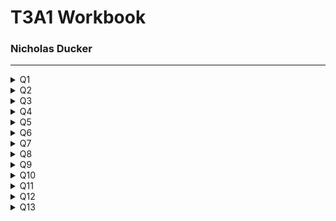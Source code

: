 # T3A1 Workbook
### Nicholas Ducker

***


<details>
<summary>Q1</summary>
<br>

  #### Provide an overview and description of a standard source control process for a large project

  Managing a the code of a large scale project is in itself quite a challenging task. Having multiple developers work simultaneously on a code base will inevitably lead to bugs unless each developer explicitly knows what the other developers are doing and how they're doing it. 

  This is where source control steps in. The goal is twofold. Source/version control systems are geared to maintain the integrity of the "Trunk" copy of the project, whilst allowing developers to easily make controlled, reversible, logged changes to the trunk through a variety of different ways.

  For this question, I will describe the Gitflow workflow, which uses Git as its source control system and the Gitflow "wrapper" around the regular Git CLI.
  
  The Gitflow workflow is a great fit for a large project with many developers, as it adds another layer of structure around the "Feature Branching" workflow. In a common feature branching workflow, developers will generally "branch" a copy of the trunk repo onto their machine and work on a new feature. When the new feature is implemented and tested on this branch, the developer then merges is back into the trunk and resolves any conflicts.


  Gitflow breaks these branches up into 5 different types:

  *  Trunk: The stable, released version of the software. There is only one Trunk. Only Hotfix and Develop branches can be branched off this.
  *  Develop: A copy of the Trunk branch. This branch is used to create and integrate Feature branches.
  *  Hotfix: This is the only kind of branch that can be branched off the master more than once. It serves to fix bugs in the current release of the Trunk branch. Any changes here are also pushed into the develop branch.
  *  Feature: The feature branch is branched directly off the Develop branch and is used to add new features to the Develop branch.
  *  Release: The release branch is branched off the Develop branch. Any bug fixes needed are done on this branch before its pushed to the Trunk for release. Any changes here are also merged into the Develop branch.

To further explain this workflow, I've included an diagram below.

![Gitflow workflow diagram](imgs/20180412-git-flow.png)

In the above diagram, we have a stable v1.0 release of the Trunk (or Master) branch. 

A develop branch is created as a direct copy of the current release of the Trunk branch.

Just below the Trunk a Hotfix branch has been created to fix a bug in the existing production software. When this is completed, it is merged back into the Trunk and the production software is re-released and updated at v1.1. This Hotfix is also merged into the Develop branch and should also be merged into any existing feature branches (this is not illustrated on the diagram). Hotfix branches that are completed are deleted.

A Feature branch has also been created off of the Develop branch and is being worked on. When this is complete and has been tested, it is integrated back into the Develop branch. At this stage, the Develop branch is ready for a release, so a Release branch is created. Feature branches that have been completed are deleted.

The Release branch is independently tested for bugs. Any bug fixes on this branch are merged with the Develop and Feature branches. Once the Release is ready, it is merged into the Trunk branch as the next release, in this case v1.2. It is also finally merged back into the Develop branch and deleted. 

Using this approach to software development. A large project can have multiple teams working independently on many parts of the code base with less risk of conflicts emerging or the code base becoming unstable. 

  <details>
  <summary>Resources</summary>
  <br>

    * https://www.atlassian.com/git/tutorials/comparing-workflows
    * https://www.atlassian.com/git/tutorials/comparing-workflows/gitflow-workflow
    * https://www.youtube.com/watch?reload=9&v=1SXpE08hvGs
    * https://www.campingcoder.com/2018/04/how-to-use-git-flow/
    
  </details>
   
</details>



<details>
<summary>Q2</summary>
<br>

  #### What are the most important aspects of quality software?

  Reliability: Software should reliably give consistently correct output under any condition. Errors that occur in the software have been planned for and are handled. Users should not wonder whether the program is functioning correctly.

  Maintainability: Software should be created and updated in a way that it is easy to maintain. The code base should be written in such a way that it is relatively easy to add new features or tweak existing ones. The maintenance and modification of the program should be thought of in advance and no two elements should be so tightly tied together than one exclusively relies on the other. Points for future new features should be considered from the outset. 

  Usability: The core functionality of the software should be obvious and easy to use. Common use cases should be catered for and made intuitive for users. The software shouldn't need a lot of configuration or intricate setup from the user. Navigation should be obvious and simple. A common design theme should be used throughout the software. 

  Testability: The core functionality of the software should be testable and the results verifiable. The production software will have its own automated testing suite. The tests for the software should be simple, easy to understand and specific. All business use cases should be tested for thoroughly before release. 

  Portability: The software should be flexible in its operating environment. It shouldn't be dependant on a specific operating system or the environment in which it is deployed. The software should be useful across other projects. It shouldn't require lengthy installation processes.

  Efficiency: The software should use the least amount of resources possible to give the desired outputs. This includes CPU usage, the actual power drawn to run the software, external calls to API's and internal calls to a database. It should also be memory efficient and use as little space as possible.

  Security: The software should handle and maintain the integrity of sensitive data in a way that takes into account the sensitivity of that data. The software should manage degrees of accessibility to this information. The software should be able to trace accountability of data access and submission. The software should also track events in relating to security.

  <details>
  <summary>Resources</summary>
  <br>

    *  https://www.silasreinagel.com/blog/2016/11/15/the-seven-aspects-of-software-quality/
    *  http://www.chappellassoc.com/writing/white_papers/The_Three_Aspects_of_Software_Quality_v1.0-Chappell.pdf
    *  https://www.softwaretestinghelp.com/what-are-the-quality-attributes/
    *  https://iso25000.com/index.php/en/iso-25000-standards/iso-25010?limit=3&limitstart=0
    
  </details>
   
</details>



<details>
<summary>Q3</summary>
<br>

  #### Outline a standard high level structure for a MERN stack application and explain the components

  The MERN stack is a term used to describe four different Javascript frameworks. These frameworks in order are Mongo, Express, React and Node. Developers can pull these four frameworks together to look after different "layers" of a web application, giving each layer a fully fledged framework to work off of. This gives developers quite a substantial level of flexibility in how they choose to design their application, and how much data and logic is handled by each technology, and therefore, each layer. 

  ![Mern stack diagram](imgs/mern.png)

  Mongo: MongoDB is a NoSQL database that stores what Mongo call "Documents", which have a similar format to JSON files. The power of Mongo lies in that it gives developers a lot of flexibility in how they choose to store data akin to what they would find in a JSON file. Mongo interacts with the Express backend framework and acts as the database for the entire application. Express can make calls to MongoDB in order to extract and store needed data.

  Express: Express is a web server framework that is based in Node, which is also another backend framework. It is essentially a framework within a framework. Express allows developers to create flexible, un-opinionated web servers that can flexibly interact with many different technologies. Express is essentially plumbed to provide React with the correct data through routing and calls the the MongoDB database. 

  React: React is a front end framework that allows easy "rendering" of HTML based on a framework handled "state". The implementation of this technology makes it easy to create and maintain a "state", that can be passed from Express via its routing and calls to MongoDB. React also allows for easy creation of dynamic webpages, cutting down the amount of calls that need to be made to the Express server. 

  Node: Node is a server side, lightweight JS environment that allows code to be executed outside of the browser. Express is built and executed within Node, so essentially a web server that is running Node.js is also then running Express through Node. 

  <details>
  <summary>Resources</summary>
  <br>

  * https://www.mongodb.com/mern-stack

    
    
  </details>
   
</details>



<details>
<summary>Q4</summary>
<br>

  #### A team is about to engage in a project, developing a website for a small business. What knowledge and skills would they need in order to develop the project?

  Agile: Using the Agile approach to developing a project, a team can quickly and effectively tackle each stage in of the project in planning phases and sprints, rather than using older, waterfall style methodologies. This allows the team to also effectively communicate throughout the project.

  Planning: A good understanding of a planning approach to use at the start of the project, as well as during the project is integral to developing a project. Using some kind of structure to conceptualise then plan the broad strokes of the project, such as user stories, can help get the idea started. Translating this into an actionable Trello board can help keep the team on task and up to date with the progress of the project as a whole. This also keeps the workload "manageable" as it splits the work into more managable chunks. 

  Communication: Creating a framework around communication between developers and/or teams of developers is integral. This is somewhat addressed by using a methodology like agile to develop. However, conceptually agreeing with that approach to communication is important. Teams should be able to look at communication as a part of their development process and make critical decisions about their approach. 

  Front end: Skills in developing an intuitive and lightweight front end is intrinsic to creating an effective business website. This requires skills in UI and UX design and being able to bring these two visions together to create an excellent front end. The front end should also interact with the back end in an efficient way, passing data only when needed and eager loading what is likely to be used.

  Back end: Developing a effective and relatively lightweight back end is beneficial to all applications. Being intentional around the usage of Express, as it is such an un-opinionated framework. While the flexibility here is a blessing, it is also a curse. Teams can design a functional back end early on in the project, but without proper planning can find themselves consistently finding "workarounds" for new features (or even planned features). Being able to have a long term vision and putting in the foundations for this vision from the outset should be a focus.

  Testing: Thinking about testing from the beginning of the project will allow the team to create a more fleshed out road map for development of the project. Not only that, but they can also test each feature as they go, allowing refinement and tweaking of parts of the project according to shifting needs and vision, without compromising the entire project. Skills in Test Driven Development help create a more robust, functional application from the outset, rather than trying to catch all the bugs towards the end of the project. 

  Deployment: Deployment vision is important to a development of an application. This includes thinking about how much use the application will get, how data intensive it is, what the budget is and designing to this. It also includes thinking about how the application can be scaled, in both directions, in the future. Is the application elastic enough that it can be added to or taken from easily, or does this require a full redesign?

  <details>
  <summary>Resources</summary>
  <br>

    
    
  </details>
   
</details>



<details>
<summary>Q5</summary>
<br>

  #### With reference to one of your own projects, discuss what knowledge or skills were required to complete your project, and to overcome challenges

  Caculocation was a project done for one of the Coder Academy hack-a-thon challenges. It was completed with the help of one other colleague. We only had a three day period in order to take this project from planning to completion, which changed the way we approached the project.

  Planning: As we were operating on such a restricted timeline, we used our knowledge of Trello and splitting projects up into managable chunks from the outset. This looked like drafting our ideas on paper and then essentially breaking them up on Trello as best we could. As the project progressed, we would essentially check in with each other and Trello in order to get a good mental idea of what we needed to be doing each part of each day. 

  Workload management: We used a mixture of Trello and communication to decide the workloads we were both going to take on. For Caculocation, we needed to plumb in a front end mapping API that would interact with the data that Express would pull from Mongo. While this ultimate took less lines of code than the express server itself, we decided that one person would do the "known" coding of creating an Express back end, while the other would try to work out how the mapping API worked and how to the format of the data should look like coming from the back end. This was done in accessory to creating an intuitive, light weight front end.

  API considerations: As a team we had to decide which API we were going to use for mapping, which meant sifting through and somewhat testing API's we thought would work well with our application. Being able to decipher API's and figure out relatively quickly whether we thought they would be good for our purposes was something that drew on all of the skills we had learnt up to that point. I found it actually quite engaging to try and decipher an API in a short amount of time! Taking this to the next level and synthesizing the docs data into a working API on our application was the next level to this process and was equally engaging. 

  UX design: Having a good handle on how the application flowed and its ease of use was also another part of the project that required some forethought and planning. We actually got a bit caught out by this at the end somewhat, as the focus early in the project was simply to make it functional, an MVP. However, I tried to put some though into the UX flow while I was designing the front end from the outset. As the project matured and we got into the final stages, we focused in on the UX to try and deliver a simple, yet polished, application. 

  <details>
  <summary>Resources</summary>
  <br>

    
    
  </details>
   
</details>



<details>
<summary>Q6</summary>
<br>

  #### With reference to one of your own projects, evaluate how effective your knowledge and skills were for this project, and suggest changes or improvements for future projects of a similar nature

  This is written in regards to Caculocation, which is described in the previous question also. 

  More time for UX/UI: Being more intentional about the UI/UX we were going for would have given us a better idea of time we needed to spend on the project, as well as what kind of application we were aiming for. I think we focused in on the MVP features a little too much and forgot to also think about the MVP UI/UX. For a web based application, I think the UI/UX for the core features should be a part of the MVP, as no one will want to interact with even the most functional and effective application if UI and UX has not been taken into consideration. 

  Better planning around time frames: I think this comes with experience, but being able to predict time frames for certain steps/stages of the project is something to work on. With a better sense of what kind of work is needed for certain stage, you're able to know what you'll be able to achieve in a certain time frame. It also gives more structure around communication and checking in at certain times. With this project, I think we aimed somewhat low, as there were some unknowns in the picture, but certainly learnt a lot around this. 

  Research before planning phase: This ties into the above point. Doing research with API's, experimenting with building Express Servers from scratch and thinking about MongoDB schemas before the actual project, or as part of the research before the planning of the project can save time and energy. Essentially this time and energy is being put in anyway, just earlier, but it allows us to get a better understanding of a technology/API from a zoomed out perspective, before we hone in and decide this is what we're going to use in this particular way.

  More thought around how to couple a back and front end: A roadblock to this project was not understanding exactly how the mapping API functioned when we started the project, which ties back to the above point also. Looking back, I now know that most mapping API's require a lat/long in order to map a point and can return lat/longs from the actual map. Even this small bit of knowledge would have changed the way I initially approached planning how to connect back and front end. Being quite intentional about this in the future allows early planning and implementation around the predicted model. It also would allow for easier testing from the outset. In fact, testing probably would force this process a bit more, as you would have to think about what is moving between the front and the back end before writing any code whatsoever. 

  <details>
  <summary>Resources</summary>
  <br>

    
    
  </details>
   
</details>



<details>
<summary>Q7</summary>
<br>

  #### Explain control flow, using an example from the JavaScript programming language

  Control flow is the order in which a language will run statements in a file of code. Generally speaking, a computer will run code, line by line, executing each command/statement as it comes along it. Control flow allows programmers to influence what is executed depending on conditional statements. This conceptually can be boiled down to if x, then do y. Javascript gives programmers a few different options in control flow.

  ```
  // The if statement is one of the most basic control flow expressions available
  // if the conditional evaluates to true, the code inside the block will run. 
  // Optionally, an else if statement can be used to check another conditional. 
  // Lastly, an else statement can be added that will run if all conditionals resolve to false.

  if (conditional == true) {
    functionOne()
  } else if (otherConditional == true) {
    functionTwo()
  } else {
    functionThree()
  }

  // A switch statement can check a conditional against many "cases". If the conditional evaluates true to a case, then that block of code is run.
  // As this switch statement is not returning anything and is working on side effects, we must use a break statement to exit the switch once a case is matched.

  switch(number) {
    case 1:
      console.log('numero uno');
      break;
    case 2:
      console.log('one more than one');
      break;
  }

  // While loops will continue to run while the conditional passed to them is evaluated as true. It will run the code block, check the conditional and then run until the conditional returns false.

  let running = true
  let number = 0

  while(running) {
    number++
    running = (number === 5) ? false : true
  }
  ```

  There are several other loop options in JS, including do while, for, for of, for await of and for in, which all work off the same basic principle of checking some conditional that will break the loop.

  <details>
  <summary>Resources</summary>
  <br>
  *  https://developer.mozilla.org/en-US/docs/Glossary/Control_flow
  *  https://exploringjs.com/impatient-js/ch_control-flow.html
    
    
  </details>
   
</details>



<details>
<summary>Q8</summary>
<br>

  #### Explain type coercion, using examples from the JavaScript programming language

  Type coercion is the implicit conversion of a value from one data type to another. For example, changing the string '1' to the integer 1 would be an example of Type coercion or type conversion. What separates conversion from coercion is that when we type convert, we are explicit in what kind of data type we want the compiler to read. Type coercion leaves this decision up to the compiler depending on the input.

  ```
  // two examples of type coercion

  // Here, the compiler coerces the second variable, val2, into a string when added to val1
  const val1 = "3"
  const val2 = 4
  const result = val1 + val2

  console.log(result) // '34'

  //If we use the minus operator, then the compiler will try to coerce the string into an integer
  const val1 = "3"
  const val2 = 4
  const result = val1 + val2

  console.log(result) // -1
  ``` 

  // Type conversion is when we are explicit in how we want the compiler to convert a value.
  // In this example, we tell the computer we wish val1 to be coverted to a number before addition

  const val1 = "3"
  const val2 = 4
  const result = Number(val1) + val2

  console.log(result) // 7

  <details>
  <summary>Resources</summary>
  <br>
  https://developer.mozilla.org/en-US/docs/Glossary/Type_coercion
    
    
  </details>
   
</details>



<details>
<summary>Q9</summary>
<br>

  #### Explain data types, using examples from the JavaScript programming language

  Data types are, simply put, the different types of data a programming language can manipulate. Many of these types are common across most languages, but the way an language interacts with a data type can differ. JS recognizes six different data types:

  *  undefined
  *  Boolean
  *  Number
  *  String
  *  BigInt
  *  Symbol

```
  // Undefined is the data type of a variable that has not had anything assigned to it yet. JS first creates its variables, then assigns them a value if one has been provided. Until this is done, a variable will return undefined

  let var1
  console.log(var1) // => undefined

  // A Boolean is a simple true, or false, that will be evaluated as such by the compiler.

  let num = 4
  let isItFive = (num === 5)
  console.log(typeof isItFive) // => boolean

  // A number is any number that falls within -(2 ** 53 − 1) and 2 ** 53 − 1. This is inclusive of floats also, which can be differentiated in other programming languages. Numbers larger or smaller than these maximums are unsafe. BigInts should be used instead outside of these ranges. A BigInt can be defined by using an n at the end of a number

  let smallNum = 10
  let bigNum = 10n

  console.log(typeof smallNum) // => number
  console.log(typeof bigNum) // => bigint

  // A string is essentially a collection of elements that take up space in somewhat of an array. Each character has its own positions, starting from index 0. 

  let greeting = "Hello there"

  console.log(typeof greeting) // => string
  console.log(greeting[1]) // => 'e'

```

  <details>
  <summary>Resources</summary>
  <br>
  https://developer.mozilla.org/en-US/docs/Web/JavaScript/Data_structures
    
    
  </details>
   
</details>



<details>
<summary>Q10</summary>
<br>

  #### Explain how arrays can be manipulated in JavaScript, using examples from the JavaScript programming language

  Arrays allow programmers to store a group of different data types into one single variable that can be operated on and manipulated. Generally there is some reason or commonality to the data that is stored. Programmers can add and remove items to the array, as well as iterate over that array in different ways, or pull single elements from the array. Below are some common manipulations of an array

  ```
    // Here we define an array of 4 elements, each element being a number from 1 to 4
    let array = [1,2,3,4]

    // We can call back a specific element in the array by asking for its index
    console.log(array[1]) // => 2

    // We can add an item to the end or start of an array by using push or unshift respectively
    array.push('five')
    array.unshift('zero')

    console.log(array) // => ['zero', 1, 2, 3, 4,'five']

    // We can also remove the first element from the start or the end using shift and pop respectively
    array.shift()
    array.pop()

    console.log(array) // => [1,2,3,4]

    // We can loop through the elements in an array and execute a code block for each element using for each

    let elementCount = 0
    array.forEach((element) => {
      elementCount += element
    })

    console.log(elementCount) // => 10

    // We can use map to return an array of elements that have had some work done to each element

    let newArray = array.map((element) => {
      return element * 2
    })

    console.log(newArray) // => [2, 4, 6, 8]

    // We can use filter to return a list of elements that evaluate true according to a provided conditional

    let selection = array.filter((element) => {
      return element >= 3
    })

    console.log(selection) // => [3, 4]

    // We can remove items from an array using splice
    let removed = array.splice(1,2) // Here we remove two numbers from the array, starting from index 1. The removed elements are returned

    console.log(removed) // => [2,3]
    console.log(array) // => [1,4]
  ```

  <details>
  <summary>Resources</summary>
  <br>
  https://developer.mozilla.org/en-US/docs/Web/JavaScript/Reference/Global_Objects/Array
    
    
  </details>
   
</details>



<details>
<summary>Q11</summary>
<br>

  #### Explain how objects can be manipulated in JavaScript, using examples from the JavaScript programming language

  Objects are also data structures like arrays, but instead use a "key value" pair in order to call back data. When an object is created, it will be created with keys that will return both a wide range of data types and structures

  ```
    // Creating an object is as simple as writing an expression using the correct object syntax

    let obj = {
      firstKey: "I'm a string",
      secondKey: 232,
      thirdKey: ["what","am","I"]
      fourthKey: {
        more: "secrets"
      }
    }

    //Common ways of interacting with JS objects is simply calling back data using the correct keys

    console.log(obj.firstKey) // => "I'm a string"

    // As we can see above, we can store both arrays and objects within an object

    console.log(obj.thirdKey[2]) // => "I"
    console.log(obj.fourthKey.more) // => "secrets"

    // We can also easily change the value of an objects key
    const oldValue = obj.secondKey
    obj.secondKey = 5000
    console.log(`before: ${oldValue}, after: ${obj.secondKey}) // => "before: 232, after: 5000"

    // Objects are generally used as storage containers for data types that we do further work on once we've returned them. However, there are a few inbuilt methods in JS that help us manipulate objects further.

    // The for-in loop will loop over each key of an object. This gives programmers a lot of flexibility in working through and entire object data set

    for (const property in obj) {
      console.log(obj[property])
    }

    // => "I'm a string"
    // => 232
    // => ["what","am","i"]
    // => { more: "secrets" }

    // the .keys() and .values() functions are also useful, returning an array of the object keys and values respectively.
  ```

  <details>
  <summary>Resources</summary>
  <br>
  https://developer.mozilla.org/en-US/docs/Web/JavaScript/Reference/Global_Objects/Object
    
    
  </details>
   
</details>



<details>
<summary>Q12</summary>
<br>

  #### Explain how JSON can be manipulated in JavaScript, using examples from the JavaScript programming language

  JSON objects are used to store large amounts of data in a relatively easy to read and interact with format. While JSON files look a lot like a JS object, they are different. A JSON file must be parsed into a JS object before it can be interacted with, and a JS object must be stringified into a JSON file.

  ```
  // Here we have a simple JS object
    const browserInfo = {
     browsers: {
       firefox: {
         name: "Firefox",
         pref_url: "about:config",
         releases: {
           1: {
             release_date: 2004-11-09,
             status: "retired",
             engine: "Gecko",
             engine_version: 1.7
           }
         }
       }
     }
   }

  // If we stringify the object, we'll get almost the same result, but with some JSON differences. All keys and values in a JSON file must be double quoted

  return JSON.stringify(browserInfo)

  =>{
  =>  "browsers": {
  =>    "firefox": {
  =>      "name": "Firefox",
  =>      "pref_url": "about:config",
  =>      "releases": {
  =>        "1": {
  =>          "release_date": "2004-11-09",
  =>          "status": "retired",
  =>          "engine": "Gecko",
  =>          "engine_version": "1.7"
  =>        }
  =>      }
  =>    }
  =>  }
  =>}
  ```

  <details>
  <summary>Resources</summary>
  <br>
  https://developer.mozilla.org/en-US/docs/Web/JavaScript/Reference/Global_Objects/JSON
    
    
  </details>
   
</details>



<details>
<summary>Q13</summary>
<br>

  #### For the code snippet provided below, write comments for each line of code to explain its functionality. In your comments you must demonstrates your ability to recognise and identify functions, ranges and classes

  ```
    // Here we define a new class named car. The Class statement allows us to create a new object class, as well as its functions, constructor and properties
    class Car {
      // The constructor is called every time a new instance of Car is created. We must define what things are passed to the constructor as JS will look for these upon creation
      constructor(brand) {
        // the 'this' statement refers to the Car object that has just been created. We can attach properties to the specific Car object by then declaring a variable and assigning either a passed value, or a default value
        this.carname = brand;
      }
      // Here we define an object function that can be called on a specific car object. If we have a Car object named "car1", we can now call car1.present()
      present() {
        // When the present function is called on a created Car object, it will return "i have a" and then look at that specific objects carname property.
        return 'I have a ' + this.carname;
      }
    }

    // Here we create a new class called Model, except it extends from the Car class. This means it inherits all the functions and properties from the Car class, and we can add more properties and functionality.
    class Model extends Car {
      // The constructor is called everytime a Model object is created and expects two arguments. Notice how we're using the same name for the brand variable
      constructor(brand, mod) {
        // Here we call super and pass it the brand argument. JS will look at the Car class in order to find instruction on what to do with this. This means we should be able to access the value of the brand argument in the same way we do for Car as we do for Model.
        super(brand);
        // Here we add another property to the Model class object called model, which takes the argument mod from the constructor to assign a value.
        this.model = mod;
      }
      // Here we created a function that we can call on a specific Make object 
      show() {
        // This line will call the present() function defined in the Car class, which returns into the string, and then calls the model property of the make class, then returns the whole string
        return this.present() + ', it was made in ' + this.model;
      }
    }

    // Here we create a new array of 3 strings and assign it to the variable "makes"
    let makes = ["Ford", "Holden", "Toyota"]

    // Here we create a 40 element array starting from 1980 and going up to 2020. We do this by calling Array.from(). The first argument is an array like object that is iterable, in this case a new array of 40 elements length. The second argument is an anonymous mapping function. This mapping function returns the current index being iterated over ("i") plus 1980, giving us an incremented array of numbers from 1980 to 2020 
    let models = Array.from(new Array(40), (x,i) => i + 1980)

    // Here we declare a random number function that takes a min argument and max argument
    function randomIntFromInterval(min,max) { // min and max included

      // Here, we call Math.floor(), which will return the rounded down value of whatever number we pass to it. The value being passed has a few things going on. First we call Math.random, which returns a float between 0 and 1, non-inclusive of 1. We then multiply it by the max take the min plus one, plus the minimum. This ensures we never times by 0. For example, if the max was 10 and the min was 5 and the random float resolves to 0.87, we get 0.87 * 11, which would return 9.57, which is then floored to 9. I'm not enough of a mathematician to understand the exact reason why this works, which is probably why y'all copied it from StackOverflow in the first place anyway.
      return Math.floor(Math.random()*(max-min+1)+min);
    }

    // Here we use a for in loop to iterate over the models array, doing work within the block for each element within the array.
    for (model of models) {

      // Here we assign a random make to the make variable using the random number function and passing it 0 as a minimum, which would be the first element index, and makes.length-1, which would be the last element index.
      make = makes[randomIntFromInterval(0,makes.length-1)]
      // Here we assign a random model to the model variable in the same manner.
      model = models[randomIntFromInterval(0,makes.length-1)]
       
      // We now instantiate a new Model object, which inherits from car, and pass it the make and model which is then assigned to instantiated Model object. 
      mycar = new Model(make, model);
      // Lastly, we console log what is returned when we call the show() method on our instantiated Model object named my car. This should console log "I have a ${make} it was made in ${model}". The ${} expressions in the string would resolve to whatever values were assigned durinf the iteration.
      console.log(mycar.show())

      //This loop will run 40 times, once for each element of the array, console logging 40 different, random strings to the console.
    }



  ```

  <details>
  <summary>Resources</summary>
  <br>

    
    
  </details>
   
</details>

